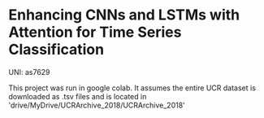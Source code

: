 # Enhancing CNNs and LSTMs with Attention for Time Series Classification

UNI: as7629 

This project was run in google colab. It assumes the entire UCR dataset is downloaded as .tsv files and is located in 'drive/MyDrive/UCRArchive_2018/UCRArchive_2018'
